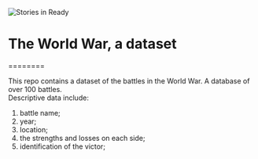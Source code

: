 ![Stories in Ready](https://badge.waffle.io/iapkarian/world_war_dataset.png?label=ready&title=Ready)
# The World War, a dataset
========

This repo contains a dataset of the battles in the World War. A database of over 100 battles. <br>
Descriptive data include: 
<ol>
  <li>battle name; </li>
  <li>year;</li>
  <li>location;</li>
  <li>the strengths and losses on each side;</li>
  <li>identification of the victor;</li>
</ol>
